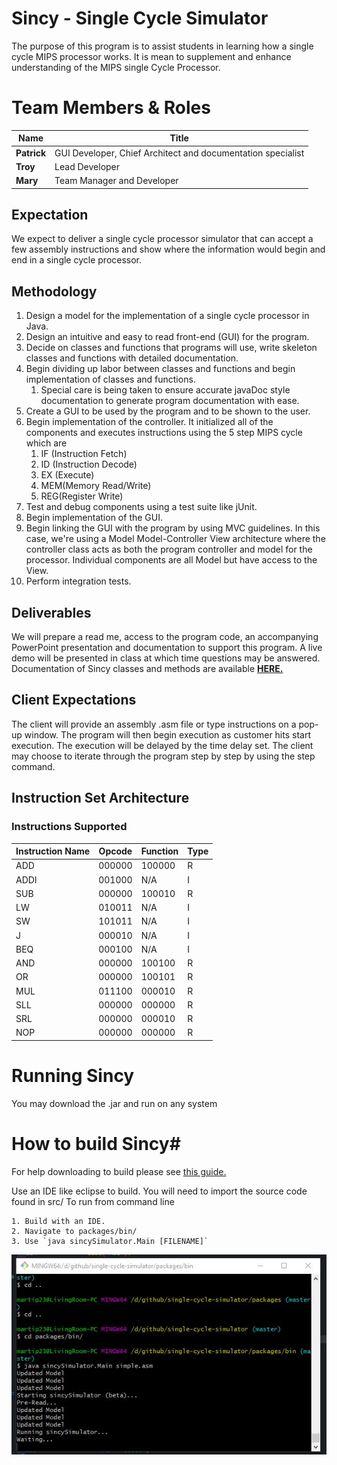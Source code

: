 # Sincy - Single Cycle Simulator
The purpose of this program is to assist students in learning how a single cycle MIPS processor works. It is mean to supplement and enhance understanding of the MIPS single Cycle Processor.

# Team Members & Roles #

| Name   	  | Title                             |
|-------------|-----------------------------------|
| **Patrick** | GUI Developer, Chief Architect and documentation specialist |
| **Troy**    | Lead Developer                   							|
| **Mary**    | Team Manager and Developer        							|


## **Expectation** ##
We expect to deliver a single cycle processor simulator that can accept a few assembly instructions and show where the information would begin and end in a single cycle processor.

## **Methodology** ##

1. Design a model for the implementation of a single cycle processor in Java.
2. Design an intuitive and easy to read front-end (GUI) for the program.
1. Decide on classes and functions that programs will use, write skeleton classes and functions with detailed documentation.
2. Begin dividing up labor between classes and functions and begin implementation of classes and functions.
	1. Special care is being taken to ensure accurate javaDoc style documentation to generate program documentation with ease.
2. Create a GUI to be used by the program and to be shown to the user.
3. Begin implementation of the controller. It initialized all of the components and executes instructions using the 5 step MIPS cycle which are
	1. IF (Instruction Fetch)
	2. ID (Instruction Decode)
	3. EX (Execute)
	4. MEM(Memory Read/Write)
	5. REG(Register Write) 
6. Test and debug components using a test suite like jUnit.
7. Begin implementation of the GUI.
3. Begin linking the GUI with the program by using MVC guidelines. In this case, we're using a Model Model-Controller View architecture where the controller class acts as both the program controller and model for the processor. Individual components are all Model but have access to the View.
4. Perform integration tests.

## Deliverables ##
We will prepare a read me, access to the program code, an accompanying PowerPoint presentation and documentation to support this program. A live demo will be presented in class at which time questions may be answered. Documentation of Sincy classes and methods are available **[HERE.](https://patrickmartinez.us/sincyDocs/ "sincy documentation")**

## Client Expectations ##
The client will provide an assembly .asm file or type instructions on a pop-up window. The program will then begin execution as customer hits start execution. The execution will be delayed by the time delay set. The client may choose to iterate through the program step by step by using the step command.

## Instruction Set Architecture ##
### Instructions Supported ###

| Instruction Name 	| Opcode 	| Function  	| Type 	|
|------------------	|--------	|-----------	|------	|
| ADD              	| 000000 	| 100000    	| R    	|
| ADDI             	| 001000 	| N/A       	| I    	|
| SUB              	| 000000 	| 100010    	| R    	|
| LW               	| 010011 	| N/A       	| I    	|
| SW               	| 101011 	| N/A       	| I    	|
| J                	| 000010 	| N/A       	| I    	|
| BEQ              	| 000100 	| N/A       	| I    	|
| AND              	| 000000 	| 100100    	| R    	|
| OR               	| 000000 	| 100101    	| R    	|
| MUL              	| 011100 	| 000010    	| R    	|
| SLL              	| 000000 	| 000000    	| R    	|
| SRL              	| 000000 	| 000010    	| R    	|
| NOP              	| 000000 	| 000000    	| R    	|

# Running Sincy #
You may download the .jar and run on any system 


# How to build Sincy#
For help downloading to build please see [this guide.](https://github.com/martip23/single-cycle-simulator/blob/master/usingGithub.md "Github Guide")

Use an IDE like eclipse to build.
You will need to import the source code found in src/
To run from command line
```
1. Build with an IDE.
2. Navigate to packages/bin/
3. Use `java sincySimulator.Main [FILENAME]`
```

![Example of running on java](/media/javaBuild.jpg)
